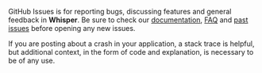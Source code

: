 GitHub Issues is for reporting bugs, discussing features and general feedback in **Whisper**. Be sure to check our [documentation](http://cocoadocs.org/docsets/Whisper), [FAQ](https://github.com/hyperoslo/Whisper/wiki/FAQ) and [past issues](https://github.com/hyperoslo/Whisper/issues?state=closed) before opening any new issues.

If you are posting about a crash in your application, a stack trace is helpful, but additional context, in the form of code and explanation, is necessary to be of any use.
